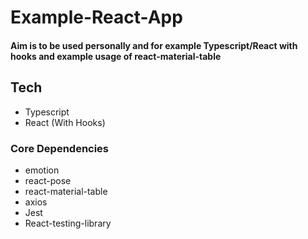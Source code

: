 # Example-React-App 

#### Aim is to be used personally and for example Typescript/React with hooks and example usage of react-material-table


## Tech
- Typescript
- React (With Hooks) 

### Core Dependencies
- emotion 
- react-pose
- react-material-table
- axios
- Jest
- React-testing-library